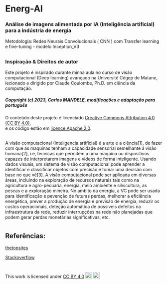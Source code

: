 # Energ-AI
 ### Análise de imagens alimentada por IA (Inteligência artificial) para  a indústria de energia

 Metodologia: Redes Neurais Convolucionais ( CNN ) com Transfer learning e fine-tuning - modelo Inception_V3
##

### Inspiração & Direitos de autor

Este projeto é inspirado durante minha aula no curso de visão computacional (Deep learning) avançado na Université Cégep de Matane, lecionado e dirigido por Claude Coulombe, Ph.D. em ciência da computação.

##### Copyright (c) 2023, Carlos MANDELE, modificações e adaptação para português
O conteúdo deste projeto é licenciado <a href="https://creativecommons.org/licenses/by/4.0/deed.fr" target='_blank'>Creative Commons Attribution 4.0 (CC BY 4.0)</a>,<br/>e os código estão em <a href="https://www.apache.org/licenses/LICENSE-2.0" target='_blank'>licence Apache 2.0</a>.




##
A visão computacional (Inteligencia artificial) é a arte e a ciência[1], de fazer com que as maquinas tenham a capacidade sensorial semelhante á visão humana[2], i.e, tecnicas que permitem a uma maquina ou dispositivos capazes de interpretarem imagens e videos de forma inteligente. Usando dados visuais, um sistema de visão computacional pode aprender a identificar e classificar objetos com precisão e tomar uma decisão com base no que vê[3].
A visão computacional pode ser aplicada em diversas áreas, incluindo na exploração de recursos naturais tais como na agricultura e agro-pecuaria, energia, meio ambiente e silvicultura, as pescas e a exploração mineira.
No ambito da energia, a  VC pode ser usada para identificação e pevenção de futuras perdas, melhorar a eficiência energética, prever a produção de energia e previsão de energia, reduzir os custos operacionais, deteção automática de possíveis defeitos na infraestrutura da rede, reduzir interrupções na rede não planejadas que podem gerar perdas monetárias significativas, etc. 


#
## Referências:

<a href="https://www.thetopsites.net/article/50151157.shtml" target='_blank'>thetopsites</a>

<a href="https://stackoverflow.com/questions/65618137/confusion-matrix-for-multiple-classes-in-python" target='_blank'>Stackoverflow</a>



#
<p xmlns:cc="http://creativecommons.org/ns#" >This work is licensed under <a href="http://creativecommons.org/licenses/by/4.0/?ref=chooser-v1" target="_blank" rel="license noopener noreferrer" style="display:inline-block;">CC BY 4.0<img style="height:22px!important;margin-left:3px;vertical-align:text-bottom;" src="https://mirrors.creativecommons.org/presskit/icons/cc.svg?ref=chooser-v1"><img style="height:22px!important;margin-left:3px;vertical-align:text-bottom;" src="https://mirrors.creativecommons.org/presskit/icons/by.svg?ref=chooser-v1"></a></p>
